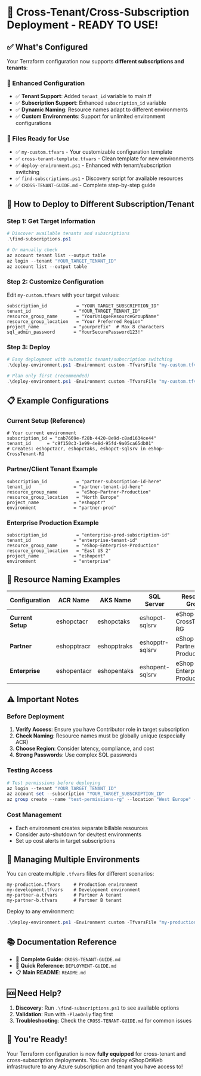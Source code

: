 # 🎯 Cross-Tenant/Cross-Subscription Deployment - READY TO USE!

## ✅ What's Configured

Your Terraform configuration now supports **different subscriptions and tenants**:

### 🔧 Enhanced Configuration
- ✅ **Tenant Support**: Added `tenant_id` variable to main.tf
- ✅ **Subscription Support**: Enhanced `subscription_id` variable  
- ✅ **Dynamic Naming**: Resource names adapt to different environments
- ✅ **Custom Environments**: Support for unlimited environment configurations

### 📁 Files Ready for Use
- ✅ `my-custom.tfvars` - Your customizable configuration template
- ✅ `cross-tenant-template.tfvars` - Clean template for new environments  
- ✅ `deploy-environment.ps1` - Enhanced with tenant/subscription switching
- ✅ `find-subscriptions.ps1` - Discovery script for available resources
- ✅ `CROSS-TENANT-GUIDE.md` - Complete step-by-step guide

## 🚀 How to Deploy to Different Subscription/Tenant

### Step 1: Get Target Information
```powershell
# Discover available tenants and subscriptions
.\find-subscriptions.ps1

# Or manually check
az account tenant list --output table
az login --tenant "YOUR_TARGET_TENANT_ID"
az account list --output table
```

### Step 2: Customize Configuration
Edit `my-custom.tfvars` with your target values:
```hcl
subscription_id           = "YOUR_TARGET_SUBSCRIPTION_ID"
tenant_id                = "YOUR_TARGET_TENANT_ID"  
resource_group_name       = "YourUniqueResourceGroupName"
resource_group_location   = "Your Preferred Region"
project_name             = "yourprefix"  # Max 8 characters
sql_admin_password       = "YourSecurePassword123!"
```

### Step 3: Deploy
```powershell
# Easy deployment with automatic tenant/subscription switching
.\deploy-environment.ps1 -Environment custom -TfvarsFile "my-custom.tfvars" -TenantId "YOUR_TARGET_TENANT_ID" -SubscriptionId "YOUR_TARGET_SUBSCRIPTION_ID"

# Plan only first (recommended)
.\deploy-environment.ps1 -Environment custom -TfvarsFile "my-custom.tfvars" -TenantId "YOUR_TARGET_TENANT_ID" -SubscriptionId "YOUR_TARGET_SUBSCRIPTION_ID" -PlanOnly
```

## 📋 Example Configurations

### Current Setup (Reference)
```hcl
# Your current environment
subscription_id = "cab7669e-f28b-4420-8e9d-c8ad1634ce44"
tenant_id      = "c9f150c3-1e99-4e8d-95fd-9a05ca65db01"
# Creates: eshopctacr, eshopctaks, eshopct-sqlsrv in eShop-CrossTenant-RG
```

### Partner/Client Tenant Example
```hcl
subscription_id           = "partner-subscription-id-here"
tenant_id                = "partner-tenant-id-here"
resource_group_name       = "eShop-Partner-Production"
resource_group_location   = "North Europe"
project_name             = "eshopptr"
environment              = "partner-prod"
```

### Enterprise Production Example
```hcl
subscription_id           = "enterprise-prod-subscription-id"  
tenant_id                = "enterprise-tenant-id"
resource_group_name       = "eShop-Enterprise-Production"
resource_group_location   = "East US 2"
project_name             = "eshopent"
environment              = "enterprise"
```

## 🎯 Resource Naming Examples

| Configuration | ACR Name | AKS Name | SQL Server | Resource Group |
|---------------|----------|----------|------------|----------------|
| **Current Setup** | eshopctacr | eshopctaks | eshopct-sqlsrv | eShop-CrossTenant-RG |
| **Partner** | eshopptracr | eshopptraks | eshopptr-sqlsrv | eShop-Partner-Production |  
| **Enterprise** | eshopentacr | eshopentaks | eshopent-sqlsrv | eShop-Enterprise-Production |

## ⚠️ Important Notes

### Before Deployment
1. **Verify Access**: Ensure you have Contributor role in target subscription
2. **Check Naming**: Resource names must be globally unique (especially ACR)
3. **Choose Region**: Consider latency, compliance, and cost
4. **Strong Passwords**: Use complex SQL passwords

### Testing Access
```powershell
# Test permissions before deploying
az login --tenant "YOUR_TARGET_TENANT_ID"
az account set --subscription "YOUR_TARGET_SUBSCRIPTION_ID"
az group create --name "test-permissions-rg" --location "West Europe" --dry-run
```

### Cost Management
- Each environment creates separate billable resources
- Consider auto-shutdown for dev/test environments
- Set up cost alerts in target subscriptions

## 🔄 Managing Multiple Environments

You can create multiple `.tfvars` files for different scenarios:
```
my-production.tfvars     # Production environment
my-development.tfvars    # Development environment  
my-partner-a.tfvars      # Partner A tenant
my-partner-b.tfvars      # Partner B tenant
```

Deploy to any environment:
```powershell
.\deploy-environment.ps1 -Environment custom -TfvarsFile "my-production.tfvars"
```

## 📚 Documentation Reference

- 📖 **Complete Guide**: `CROSS-TENANT-GUIDE.md`
- 🚀 **Quick Reference**: `DEPLOYMENT-GUIDE.md`  
- 📋 **Main README**: `README.md`

## 🆘 Need Help?

1. **Discovery**: Run `.\find-subscriptions.ps1` to see available options
2. **Validation**: Run with `-PlanOnly` flag first
3. **Troubleshooting**: Check the `CROSS-TENANT-GUIDE.md` for common issues

## 🎉 You're Ready!

Your Terraform configuration is now **fully equipped** for cross-tenant and cross-subscription deployments. You can deploy eShopOnWeb infrastructure to any Azure subscription and tenant you have access to!
